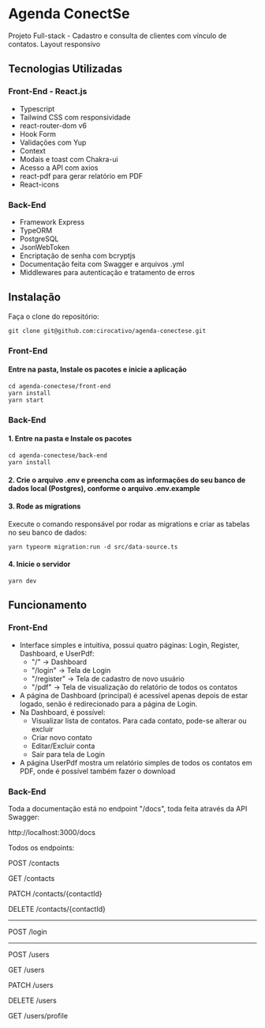 # Agenda ConectSe

Projeto Full-stack - Cadastro e consulta de clientes com vínculo de contatos. Layout responsivo

## Tecnologias Utilizadas

### Front-End - React.js
- Typescript
- Tailwind CSS com responsividade
- react-router-dom v6
- Hook Form
- Validações com Yup
- Context
- Modais e toast com Chakra-ui
- Acesso a API com axios
- react-pdf para gerar relatório em PDF
- React-icons

### Back-End
- Framework Express
- TypeORM
- PostgreSQL
- JsonWebToken
- Encriptação de senha com bcryptjs
- Documentação feita com Swagger e arquivos .yml
- Middlewares para autenticação e tratamento de erros

## Instalação

Faça o clone do repositório:

```
git clone git@github.com:cirocativo/agenda-conectese.git
```

### Front-End

#### Entre na pasta, Instale os pacotes e inicie a aplicação

```
cd agenda-conectese/front-end
yarn install
yarn start
```

### Back-End

#### 1. Entre na pasta e Instale os pacotes

```
cd agenda-conectese/back-end
yarn install
```

#### 2. Crie o arquivo .env e preencha com as informações do seu banco de dados local (Postgres), conforme o arquivo .env.example

#### 3. Rode as migrations

Execute o comando responsável por rodar as migrations e criar as tabelas no seu banco de dados:

```
yarn typeorm migration:run -d src/data-source.ts
```

#### 4. Inicie o servidor

```
yarn dev
```

## Funcionamento

### Front-End

- Interface simples e intuitiva, possui quatro páginas: Login, Register, Dashboard, e UserPdf:
  - "/" -> Dashboard
  - "/login" -> Tela de Login
  - "/register" -> Tela de cadastro de novo usuário
  - "/pdf" -> Tela de visualização do relatório de todos os contatos
- A página de Dashboard (principal) é acessível apenas depois de estar logado, senão é redirecionado para a página de Login.
- Na Dashboard, é possível:
  - Visualizar lista de contatos. Para cada contato, pode-se alterar ou excluir
  - Criar novo contato
  - Editar/Excluir conta
  - Sair para tela de Login
- A página UserPdf mostra um relatório simples de todos os contatos em PDF, onde é possível também fazer o download

### Back-End

Toda a documentação está no endpoint "/docs", toda feita através da API Swagger:

http://localhost:3000/docs

Todos os endpoints:

POST
/contacts

GET
/contacts

PATCH
/contacts/{contactId}

DELETE
/contacts/{contactId}

----------------------
POST
/login

----------------------
POST
/users

GET
/users

PATCH
/users

DELETE
/users

GET
/users/profile


